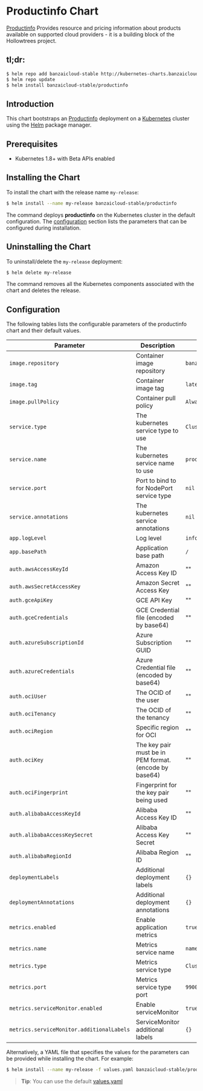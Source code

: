 
# Productinfo Chart

[Productinfo](https://github.com/banzaicloud/productinfo) Provides resource and pricing information about products available on supported cloud providers - it is a building block of the Hollowtrees project. 

## tl;dr:

```bash
$ helm repo add banzaicloud-stable http://kubernetes-charts.banzaicloud.com/branch/master
$ helm repo update
$ helm install banzaicloud-stable/productinfo
```

## Introduction

This chart bootstraps an [Productinfo](https://github.com/banzaicloud/banzai-charts/stable/productinfo) deployment on a [Kubernetes](http://kubernetes.io) cluster using the [Helm](https://helm.sh) package manager.

## Prerequisites

- Kubernetes 1.8+ with Beta APIs enabled

## Installing the Chart

To install the chart with the release name `my-release`:

```bash
$ helm install --name my-release banzaicloud-stable/productinfo
```

The command deploys **productinfo** on the Kubernetes cluster in the default configuration. The [configuration](#configuration) section lists the parameters that can be configured during installation.

## Uninstalling the Chart

To uninstall/delete the `my-release` deployment:

```bash
$ helm delete my-release
```

The command removes all the Kubernetes components associated with the chart and deletes the release.

## Configuration

The following tables lists the configurable parameters of the productinfo chart and their default values.

|          Parameter            |                Description                               |             Default          |
| ----------------------------- | -------------------------------------------------------- | ---------------------------- |
| `image.repository`            | Container image repository                               | `banzaicloud/productinfo`    |
| `image.tag       `            | Container image tag                                      | `latest`                     |
| `image.pullPolicy`            | Container pull policy                                    | `Always`                     |
| `service.type`                | The kubernetes service type to use                       | `ClusterIP`                  |
| `service.name`                | The kubernetes service name to use                       | `productinfo`                |
| `service.port`                | Port to bind to for NodePort service type                | `nil`                        |
| `service.annotations`         | The kubernetes service annotations                       | `nil`                        |
| `app.logLevel`                | Log level                                                | `info`                       |
| `app.basePath`                | Application base path                                    | `/`                          |
| `auth.awsAccessKeyId`         | Amazon Access Key ID                                     | ""                           |
| `auth.awsSecretAccessKey`     | Amazon Secret Access Key                                 | ""                           |
| `auth.gceApiKey`              | GCE API Key                                              | ""                           |
| `auth.gceCredentials`         | GCE Credential file (encoded by base64)                  | ""                           |
| `auth.azureSubscriptionId`    | Azure Subscription GUID                                  | ""                           |
| `auth.azureCredentials`       | Azure Credential file (encoded by base64)                | ""                           |
| `auth.ociUser`                | The OCID of the user                                     | ""                           |
| `auth.ociTenancy`             | The OCID of the tenancy                                  | ""                           |
| `auth.ociRegion`              | Specific region for OCI                                  | ""                           |
| `auth.ociKey`                 | The key pair must be in PEM format. (encode by base64)   | ""                           |
| `auth.ociFingerprint`         | Fingerprint for the key pair being used                  | ""                           |
| `auth.alibabaAccessKeyId`     | Alibaba Access Key ID                                    | ""                           |
| `auth.alibabaAccessKeySecret` | Alibaba Access Key Secret                                | ""                           |
| `auth.alibabaRegionId`        | Alibaba Region ID                                        | ""                           |
| `deploymentLabels`            | Additional deployment labels                             | `{}`                         |
| `deploymentAnnotations`       | Additional deployment annotations                        | `{}`                         |
| `metrics.enabled`             | Enable application metrics                               | `true`                       |
| `metrics.name`                | Metrics service name                                     | `name`                       |
| `metrics.type`                | Metrics service type                                     | `ClusterIP`                  |
| `metrics.port`                | Metrics service type port                                | `9900`                       |
| `metrics.serviceMonitor.enabled` | Enable serviceMonitor                                 | `true`                       |
| `metrics.serviceMonitor.additionalLabels` | ServiceMonitor additional labels             | `{}`                         |

Alternatively, a YAML file that specifies the values for the parameters can be provided while installing the chart. For example:

```bash
$ helm install --name my-release -f values.yaml banzaicloud-stable/productinfo
```

> **Tip**: You can use the default [values.yaml](values.yaml)


```

